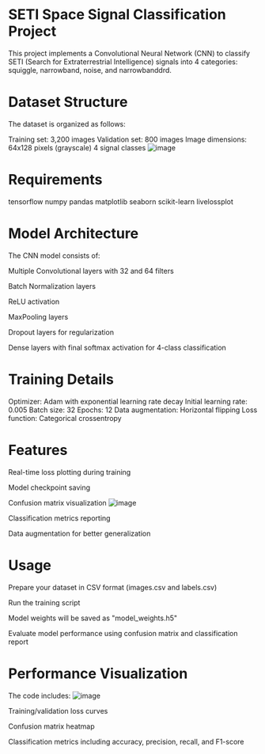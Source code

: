 # SETI Space Signal Classification Project
This project implements a Convolutional Neural Network (CNN) to classify SETI (Search for Extraterrestrial Intelligence) signals into 4 categories: squiggle, narrowband, noise, and narrowbanddrd.

# Dataset Structure
The dataset is organized as follows:

Training set: 3,200 images
Validation set: 800 images
Image dimensions: 64x128 pixels (grayscale)
4 signal classes
![image](https://github.com/user-attachments/assets/221b8992-678f-4583-9cf4-0ef22737e8ae)


# Requirements
tensorflow
numpy
pandas
matplotlib
seaborn
scikit-learn
livelossplot

# Model Architecture
The CNN model consists of:

Multiple Convolutional layers with 32 and 64 filters

Batch Normalization layers

ReLU activation

MaxPooling layers

Dropout layers for regularization

Dense layers with final softmax activation for 4-class classification

# Training Details
Optimizer: Adam with exponential learning rate decay
Initial learning rate: 0.005
Batch size: 32
Epochs: 12
Data augmentation: Horizontal flipping
Loss function: Categorical crossentropy

# Features
Real-time loss plotting during training

Model checkpoint saving

Confusion matrix visualization
![image](https://github.com/user-attachments/assets/9f8a3c80-afe5-4054-9064-9dd1e5562f5a)


Classification metrics reporting

Data augmentation for better generalization

# Usage
Prepare your dataset in CSV format (images.csv and labels.csv)

Run the training script

Model weights will be saved as "model_weights.h5"

Evaluate model performance using confusion matrix and classification report

# Performance Visualization
The code includes:
![image](https://github.com/user-attachments/assets/a50eee14-d812-495d-acd3-a591b017906b)


Training/validation loss curves

Confusion matrix heatmap

Classification metrics including accuracy, precision, recall, and F1-score
